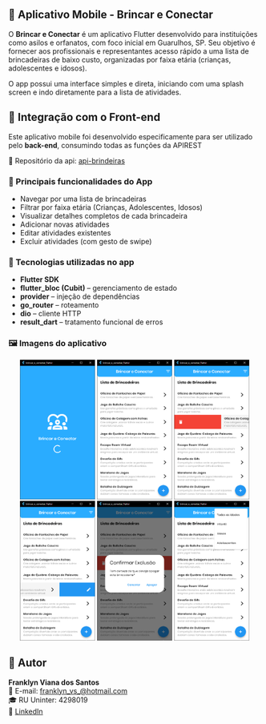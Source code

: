 ## 📱 Aplicativo Mobile - Brincar e Conectar

O **Brincar e Conectar** é um aplicativo Flutter desenvolvido para instituições como asilos e orfanatos, com foco inicial em Guarulhos, SP. Seu objetivo é fornecer aos profissionais e representantes acesso rápido a uma lista de brincadeiras de baixo custo, organizadas por faixa etária (crianças, adolescentes e idosos).

O app possui uma interface simples e direta, iniciando com uma splash screen e indo diretamente para a lista de atividades.

## 📱 Integração com o Front-end

Este aplicativo mobile foi desenvolvido especificamente para ser utilizado pelo **back-end**, consumindo todas as funções da APIREST

🔗 Repositório da api: [api-brindeiras](https://github.com/thak1996/api-brincadeiras)

### 🔑 Principais funcionalidades do App

- Navegar por uma lista de brincadeiras
- Filtrar por faixa etária (Crianças, Adolescentes, Idosos)
- Visualizar detalhes completos de cada brincadeira
- Adicionar novas atividades
- Editar atividades existentes
- Excluir atividades (com gesto de swipe)

### 🧰 Tecnologias utilizadas no app

- **Flutter SDK**
- **flutter_bloc (Cubit)** – gerenciamento de estado
- **provider** – injeção de dependências
- **go_router** – roteamento
- **dio** – cliente HTTP
- **result_dart** – tratamento funcional de erros

### 🖼️ Imagens do aplicativo

<div align="center">
<img src="https://github.com/thak1996/brincar_e_conectar_flutter/blob/main/assets/readme/splash.png?raw=true" width="150"/>
<img src="https://github.com/thak1996/brincar_e_conectar_flutter/blob/main/assets/readme/home.png?raw=true" width="150"/>
<img src="https://github.com/thak1996/brincar_e_conectar_flutter/blob/main/assets/readme/homedel.png?raw=true" width="150"/>
<img src="https://github.com/thak1996/brincar_e_conectar_flutter/blob/main/assets/readme/homeedit.png?raw=true" width="150"/>
<img src="https://github.com/thak1996/brincar_e_conectar_flutter/blob/main/assets/readme/homeconfirdel.png?raw=true" width="150"/>
<img src="https://github.com/thak1996/brincar_e_conectar_flutter/blob/main/assets/readme/homefilter.png?raw=true" width="150"/>
</div>

## 👤 Autor

**Franklyn Viana dos Santos**  
📧 E-mail: franklyn_vs_@hotmail.com  
🎓 RU Uninter: 4298019  
🔗 [LinkedIn](https://www.linkedin.com/in/franklyn-v-santos/)
